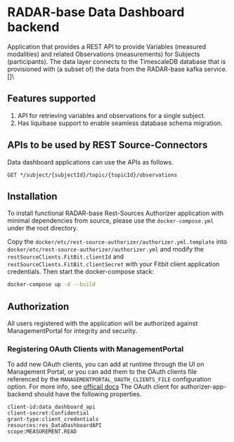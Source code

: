 # RADAR-base Data Dashboard backend

Application that provides a REST API to provide Variables (measured modalities) and related Observations (measurements)
for Subjects (participants). The data layer connects to the TimescaleDB database that is provisioned with (a subset of)
the data from the RADAR-base kafka service.[]\

## Features supported

1. API for retrieving variables and observations for a single subject.
2. Has liquibase support to enable seamless database schema migration.

## APIs to be used by REST Source-Connectors

Data dashboard applications can use the APIs as follows.

`GET */subject/{subjectId}/topic/{topicId}/observations`

## Installation

To install functional RADAR-base Rest-Sources Authorizer application with minimal dependencies from source, please use
the `docker-compose.yml` under the root directory.

Copy the `docker/etc/rest-source-authorizer/authorizer.yml.template`
into `docker/etc/rest-source-authorizer/authorizer.yml` and modify the `restSourceClients.FitBit.clientId`
and `restSourceClients.FitBit.clientSecret` with your Fitbit client application credentials. Then start the
docker-compose stack:

```bash
docker-compose up -d --build
```

## Authorization

All users registered with the application will be authorized against ManagementPortal for integrity and security.

### Registering OAuth Clients with ManagementPortal

To add new OAuth clients, you can add at runtime through the UI on Management Portal, or you can add them to the OAuth
clients file referenced by the `MANAGEMENTPORTAL_OAUTH_CLIENTS_FILE` configuration option. For more info,
see [officail docs](https://github.com/RADAR-base/ManagementPortal#oauth-clients)
The OAuth client for authorizer-app-backend should have the following properties.

```properties
client-id:data_dashboard_api
client-secret:Confidential
grant-type:client_credentials
resources:res_DataDashboardAPI
scope:MEASUREMENT.READ
```

